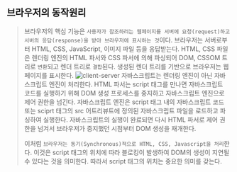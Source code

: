 ## 브라우저의 동작원리

> 브라우저의 핵심 기능은 `사용자가 참조하려는 웹페이지를 서버에 요청(request)하고 서버의 응답(response)을
>받아 브라우저에 표시하는 것`이다. 브라우저는 서버로부터 HTML, CSS, JavaScript, 이미지 파일 등을 응답받는다.
>HTML, CSS 파일은 렌더링 엔진의 HTML 파서와 CSS 파서에 의해 파싱되어
>DOM, CSSOM 트리로 `변환`되고 렌더 트리로 `결합`된다.
>생성된 렌더 트리를 기반으로 브라우저는 웹페이지를 표시한다.
>![client-server](https://user-images.githubusercontent.com/55137934/75732014-9f44f300-5d34-11ea-8eeb-afe07808cda9.png)
>자바스크립트는 렌더링 엔진이 아닌 자바스크립트 엔진이 처리한다. HTML 파서는 script 태그를 만나면
>자바스크립트 코드를 실행하기 위해 DOM 생성 프로세스를 중지하고 자바스크립트 엔진으로 제어 권한을 넘긴다.
>자바스크립트 엔진은 script 태그 내의 자바스크립트 코드 또는 sciprt 태그의 src 어트리뷰트에
>정의된 자바스크립트 파일을 로드하고 파싱하여 실행한다.
>자바스크립트의 실행이 완료되면 다시 HTML 파서로 제어 권한을 넘겨서 브라우저가 중지했던 시점부터 DOM 생성을 재개한다.
>
>이처럼 `브라우저는 동기(Synchronous)적으로 HTML, CSS, Javascript을 처리`한다. 
>이것은 script 태그의 위치에 따라 블로킹이 발생하여 DOM의 생성이 지연될 수 있다는 것을 의미한다. 
>따라서 script 태그의 위치는 중요한 의미를 갖는다. 